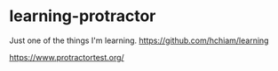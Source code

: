 # learning-protractor
Just one of the things I'm learning. https://github.com/hchiam/learning

https://www.protractortest.org/
